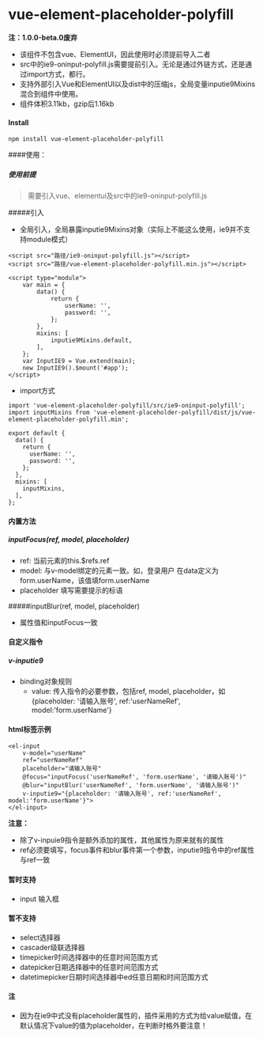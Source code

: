 # vue-element-placeholder-polyfill

**注：1.0.0-beta.0废弃**

- 该组件不包含vue、ElementUI，因此使用时必须提前导入二者
- src中的ie9-oninput-polyfill.js需要提前引入。无论是通过外链方式，还是通过import方式，都行。
- 支持外部引入Vue和ElementUI以及dist中的压缩js，全局变量inputie9Mixins混合到组件中使用。
- 组件体积3.11kb，gzip后1.16kb

#### Install

```
npm install vue-element-placeholder-polyfill
```

####使用：

##### 使用前提

> 需要引入vue、elementui及src中的ie9-oninput-polyfill.js

#####引入

- 全局引入，全局暴露inputie9Mixins对象（实际上不能这么使用，ie9并不支持module模式）

```
<script src="路径/ie9-oninput-polyfill.js"></script>
<script src="路径/vue-element-placeholder-polyfill.min.js"></script>

<script type="module">
    var main = {
        data() {
            return {
                userName: '',
                password: '',
            };
        },
        mixins: [
            inputie9Mixins.default,
        ],
    };
    var InputIE9 = Vue.extend(main);
    new InputIE9().$mount('#app');
</script>
```

- import方式

```
import 'vue-element-placeholder-polyfill/src/ie9-oninput-polyfill';
import inputMixins from 'vue-element-placeholder-polyfill/dist/js/vue-element-placeholder-polyfill.min';

export default {
  data() {
    return {
      userName: '',
      password: '',
    };
  },
  mixins: [
    inputMixins,
  ],
};
```

#### 内置方法

##### inputFocus(ref, model, placeholder)

- ref: 当前元素的this.$refs.ref
- model: 与v-model绑定的元素一致。如，登录用户 在data定义为form.userName，该值填form.userName
- placeholder 填写需要提示的标语

#####inputBlur(ref, model, placeholder)

- 属性值和inputFocus一致

#### 自定义指令

##### v-inputie9

- binding对象规则
  - value: 传入指令的必要参数，包括ref, model, placeholder，如{placeholder: '请输入账号', ref:'userNameRef', model:'form.userName'}

#### html标签示例

```
<el-input
    v-model="userName"
    ref="userNameRef"
    placeholder="请输入账号"
    @focus="inputFocus('userNameRef', 'form.userName', '请输入账号')"
    @blur="inputBlur('userNameRef', 'form.userName', '请输入账号')"
    v-inputie9="{placeholder: '请输入账号', ref:'userNameRef', model:'form.userName'}">
</el-input>
```

**注意：**

- 除了v-inpuie9指令是额外添加的属性，其他属性为原来就有的属性
- ref必须要填写，focus事件和blur事件第一个参数，inputie9指令中的ref属性与ref一致

#### 暂时支持

- input 输入框

#### 暂不支持

- select选择器
- cascader级联选择器
- timepicker时间选择器中的任意时间范围方式
- datepicker日期选择器中的任意时间范围方式
- datetimepicker日期时间选择器中ed任意日期和时间范围方式

#### 注

- 因为在ie9中式没有placeholder属性的，插件采用的方式为给value赋值，在默认情况下value的值为placeholder，在判断时格外要注意！